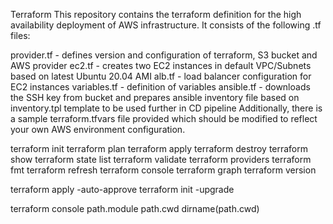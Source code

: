 Terraform
This repository contains the terraform definition for the high availability deployment of AWS infrastructure. It consists of the following .tf files:

provider.tf - defines version and configuration of terraform, S3 bucket and AWS provider
ec2.tf - creates two EC2 instances in default VPC/Subnets based on latest Ubuntu 20.04 AMI
alb.tf - load balancer configuration for EC2 instances
variables.tf - definition of variables
ansible.tf - downloads the SSH key from bucket and prepares ansible inventory file based on inventory.tpl template to be used further in CD pipeline
Additionally, there is a sample terraform.tfvars file provided which should be modified to reflect your own AWS environment configuration.

terraform init
terraform plan
terraform apply
terraform destroy
terraform show
terraform state list
terraform validate
terraform providers
terraform fmt
terraform refresh
terraform console
terraform graph
terraform version

terraform apply -auto-approve
terraform init -upgrade

terraform console
path.module
path.cwd
dirname(path.cwd)